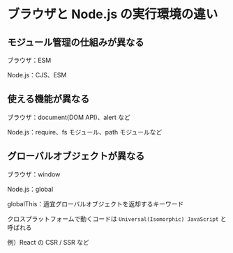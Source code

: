 # ブラウザと Node.js の実行環境の違い

## モジュール管理の仕組みが異なる

ブラウザ：ESM

Node.js：CJS、ESM

## 使える機能が異なる

ブラウザ：document(DOM API)、alert など

Node.js：require、fs モジュール、path モジュールなど

## グローバルオブジェクトが異なる

ブラウザ：window

Node.js：global

globalThis：適宜グローバルオブジェクトを返却するキーワード

クロスプラットフォームで動くコードは `Universal(Isomorphic) JavaScript` と呼ばれる

例）React の CSR / SSR など
